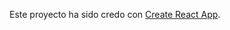 Este proyecto ha sido credo con [Create React App](https://github.com/facebookincubator/create-react-app).

